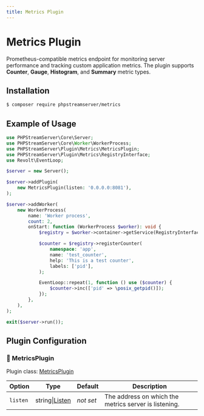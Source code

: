 ```yaml
---
title: Metrics Plugin
---
```


# Metrics Plugin
Prometheus-compatible metrics endpoint for monitoring server performance and tracking custom application metrics.
The plugin supports **Counter**, **Gauge**, **Histogram**, and **Summary** metric types.

## Installation
```bash
$ composer require phpstreamserver/metrics
```

## Example of Usage
```php title="server.php"
use PHPStreamServer\Core\Server;
use PHPStreamServer\Core\Worker\WorkerProcess;
use PHPStreamServer\Plugin\Metrics\MetricsPlugin;
use PHPStreamServer\Plugin\Metrics\RegistryInterface;
use Revolt\EventLoop;

$server = new Server();

$server->addPlugin(
    new MetricsPlugin(listen: '0.0.0.0:8081'),
);

$server->addWorker(
    new WorkerProcess(
        name: 'Worker process',
        count: 2,
        onStart: function (WorkerProcess $worker): void {
            $registry = $worker->container->getService(RegistryInterface::class);

            $counter = $registry->registerCounter(
                namespace: 'app',
                name: 'test_counter',
                help: 'This is a test counter',
                labels: ['pid'],
            );

            EventLoop::repeat(1, function () use ($counter) {
                $counter->inc(['pid' => \posix_getpid()]);
            });
        },
    ),
);

exit($server->run());
```

## Plugin Configuration

### 🧩 MetricsPlugin
Plugin class: [MetricsPlugin](https://github.com/phpstreamserver/metrics/blob/main/src/MetricsPlugin.php)

| Option   | Type                                                                                      | Default        | Description                                           |
|----------|-------------------------------------------------------------------------------------------|----------------|-------------------------------------------------------|
| `listen` | string\|[Listen](https://github.com/phpstreamserver/http-server/blob/main/src/Listen.php) | *not&nbsp;set* | The address on which the metrics server is listening. |
